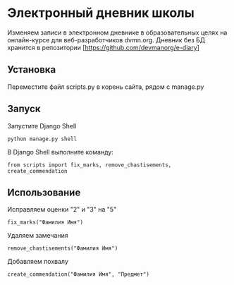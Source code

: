 # Электронный дневник школы

Изменяем записи в электронном дневнике в образовательных целях на онлайн-курсе для веб-разработчиков dvmn.org.
Дневник без БД хранится в репозитории [https://github.com/devmanorg/e-diary]

## Установка


Переместите файл scripts.py в корень сайта, рядом с manage.py



## Запуск
Запустите Django Shell
```
python manage.py shell
```
В Django Shell выполните команду:
```
from scripts import fix_marks, remove_chastisements, create_commendation
```

## Использование

Исправляем оценки "2" и "3" на "5"
```
fix_marks("Фамилия Имя")
```
Удаляем замечания
```
remove_chastisements("Фамилия Имя")
```
Добавляем похвалу
```
create_commendation("Фамилия Имя", "Предмет")
```